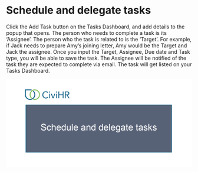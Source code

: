 Schedule and delegate tasks
==========

Click the Add Task button on the Tasks Dashboard, and add details to the popup that opens. The person who needs to complete a task is its ‘Assignee’. The person who the task is related to is the ‘Target’. For example, if Jack needs to prepare Amy’s joining letter, Amy would be the Target and Jack the assignee. Once you input the Target, Assignee, Due date and Task type, you will be able to save the task. The Assignee will be notified of the task they are expected to complete via email. The task will get listed on your Tasks Dashboard. 

![image](../img/Schedule-and-delegate-tasks.gif)